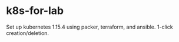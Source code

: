 # k8s-for-lab
Set up kubernetes 1.15.4 using packer, terraform, and ansible. 1-click creation/deletion. 
